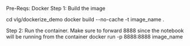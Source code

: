 Pre-Reqs: Docker
Step 1: Build the image

cd vlg/dockerize_demo
docker build --no-cache -t image_name .


Step 2: Run the container. Make sure to forward 8888 since the notebook will be running from the container
docker run -p 8888:8888 image_name
